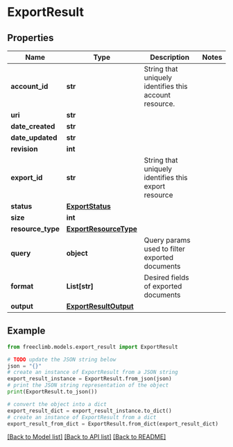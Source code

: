 # ExportResult


## Properties

Name | Type | Description | Notes
------------ | ------------- | ------------- | -------------
**account_id** | **str** | String that uniquely identifies this account resource. | 
**uri** | **str** |  | 
**date_created** | **str** |  | 
**date_updated** | **str** |  | 
**revision** | **int** |  | 
**export_id** | **str** | String that uniquely identifies this export resource | 
**status** | [**ExportStatus**](ExportStatus.md) |  | 
**size** | **int** |  | 
**resource_type** | [**ExportResourceType**](ExportResourceType.md) |  | 
**query** | **object** | Query params used to filter exported documents | 
**format** | **List[str]** | Desired fields of exported documents | 
**output** | [**ExportResultOutput**](ExportResultOutput.md) |  | 

## Example

```python
from freeclimb.models.export_result import ExportResult

# TODO update the JSON string below
json = "{}"
# create an instance of ExportResult from a JSON string
export_result_instance = ExportResult.from_json(json)
# print the JSON string representation of the object
print(ExportResult.to_json())

# convert the object into a dict
export_result_dict = export_result_instance.to_dict()
# create an instance of ExportResult from a dict
export_result_from_dict = ExportResult.from_dict(export_result_dict)
```
[[Back to Model list]](../README.md#documentation-for-models) [[Back to API list]](../README.md#documentation-for-api-endpoints) [[Back to README]](../README.md)


